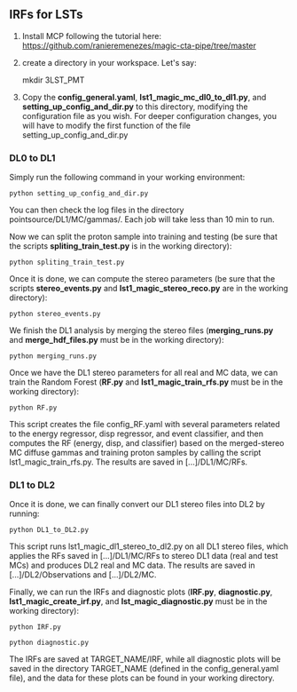 ## IRFs for LSTs

1) Install MCP following the tutorial here: https://github.com/ranieremenezes/magic-cta-pipe/tree/master 

2) create a directory in your workspace. Let's say:
   
   mkdir 3LST_PMT

3) Copy the **config_general.yaml**, **lst1_magic_mc_dl0_to_dl1.py**, and **setting_up_config_and_dir.py** to this directory, modifying the configuration file as you wish. For deeper configuration changes, you will have to modify the first function of the file setting_up_config_and_dir.py

### DL0 to DL1

Simply run the following command in your working environment:

```
python setting_up_config_and_dir.py
```

You can then check the log files in the directory pointsource/DL1/MC/gammas/. Each job will take less than 10 min to run.

Now we can split the proton sample into training and testing (be sure that the scripts **spliting_train_test.py** is in the working directory):

```
python spliting_train_test.py
```

Once it is done, we can compute the stereo parameters (be sure that the scripts **stereo_events.py** and **lst1_magic_stereo_reco.py** are in the working directory):

```
python stereo_events.py
```

We finish the DL1 analysis by merging the stereo files (**merging_runs.py** and **merge_hdf_files.py** must be in the working directory):

```
python merging_runs.py
```

Once we have the DL1 stereo parameters for all real and MC data, we can train the Random Forest (**RF.py** and **lst1_magic_train_rfs.py** must be in the working directory):

```
python RF.py
```

This script creates the file config_RF.yaml with several parameters related to the energy regressor, disp regressor, and event classifier, and then computes the RF (energy, disp, and classifier) based on the merged-stereo MC diffuse gammas and training proton samples by calling the script lst1_magic_train_rfs.py. The results are saved in [...]/DL1/MC/RFs.

### DL1 to DL2

Once it is done, we can finally convert our DL1 stereo files into DL2 by running:

```
python DL1_to_DL2.py
```

This script runs lst1_magic_dl1_stereo_to_dl2.py on all DL1 stereo files, which applies the RFs saved in [...]/DL1/MC/RFs to stereo DL1 data (real and test MCs) and produces DL2 real and MC data. The results are saved in [...]/DL2/Observations and [...]/DL2/MC.

Finally, we can run the IRFs and diagnostic plots (**IRF.py**, **diagnostic.py**, **lst1_magic_create_irf.py**, and **lst_magic_diagnostic.py** must be in the working directory):

```
python IRF.py
```

```
python diagnostic.py
```

The IRFs are saved at TARGET_NAME/IRF, while all diagnostic plots will be saved in the directory TARGET_NAME (defined in the config_general.yaml file), and the data for these plots can be found in your working directory.
